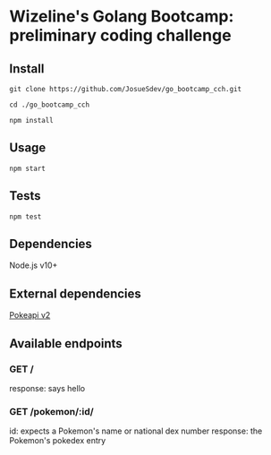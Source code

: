 # Wizeline's Golang Bootcamp: preliminary coding challenge

## Install

`git clone https://github.com/JosueSdev/go_bootcamp_cch.git`

`cd ./go_bootcamp_cch`

`npm install`

## Usage

`npm start`

## Tests

`npm test`

## Dependencies

Node.js v10+

## External dependencies

[Pokeapi v2](https://pokeapi.co/)

## Available endpoints

### GET /

response: says hello

### GET /pokemon/:id/

id: expects a Pokemon's name or national dex number
response: the Pokemon's pokedex entry